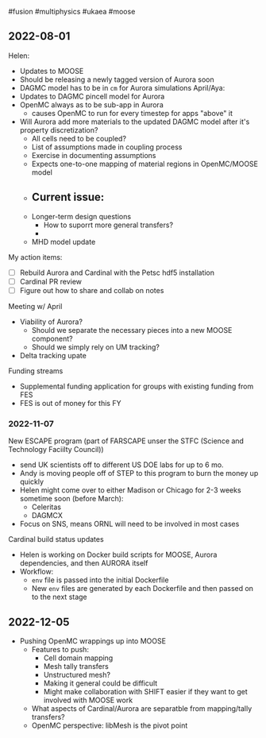 #fusion #multiphysics #ukaea #moose

## 2022-08-01

Helen:
  - Updates to MOOSE
  - Should be releasing a newly tagged version of Aurora soon
  - DAGMC model has to be in `cm` for Aurora simulations
April/Aya:
  - Updates to DAGMC pincell model for Aurora
  - OpenMC always as to be sub-app in Aurora
	  - causes OpenMC to run for every timestep for apps "above" it
  - Will Aurora add more materials to the updated DAGMC model after it's property discretization?
	  - All cells need to be coupled?
	  - List of assumptions made in coupling process
	  - Exercise in documenting assumptions
	  - Expects one-to-one mapping of material regions in OpenMC/MOOSE model
	  - Current issue:
		  - 
	- Longer-term design questions
		- How to suporrt more general transfers?
		- 
	- MHD model update

My action items:
  - [ ] Rebuild Aurora and Cardinal with the Petsc hdf5 installation
  - [ ] Cardinal PR review
  - [ ] Figure out how to share and collab on notes

Meeting w/ April
  - Viability of Aurora? 
	  - Should we separate the necessary pieces into a new MOOSE component?
	  - Should we simply rely on UM tracking?
  - Delta tracking upate

Funding streams
  - Supplemental funding application for groups with existing funding from FES
  - FES is out of money for this FY

### 2022-11-07

New ESCAPE program (part of FARSCAPE unser the STFC (Science and Technology Faciilty Council))

  - send UK scientists off to different US DOE labs for up to 6 mo.
  - Andy is moving people off of STEP to this program to burn the money up quickly
  - Helen might come over to either Madison or Chicago for 2-3 weeks sometime soon (before March):
	  - Celeritas
	  - DAGMCX
  - Focus on SNS, means ORNL will need to be involved in most cases

Cardinal build status updates
  - Helen is working on Docker build scripts for MOOSE, Aurora dependencies, and then AURORA itself
  - Workflow:
	  - `env` file is passed into the initial Dockerfile
	  - New `env` files are generated by each Dockerfile and then passed on to the next stage

## 2022-12-05

  - Pushing OpenMC wrappings up into MOOSE
	  - Features to push:
		  - Cell domain mapping
		  - Mesh tally transfers
		  - Unstructured mesh?
		  - Making it general could be difficult
		  - Might make collaboration with SHIFT easier if they want to get involved with MOOSE work
	  - What aspects of Cardinal/Aurora are separatble from mapping/tally transfers?
	  - OpenMC perspective: libMesh is the pivot point